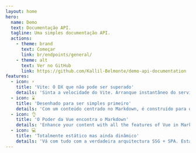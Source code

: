 ```yaml
---
layout: home
hero:
  name: Demo
  text: Documentação API.
  tagline: Uma simples documentação API.
  actions:
    - theme: brand
      text: Começar
      link: br/endpoints/general/
    - theme: alt
      text: Ver no GitHub
      link: https://github.com/Kallil-Belmonte/demo-api-documentation
features:
  - icon: ⚡️
    title: 'Vite: O DX que não pode ser superado'
    details: 'Sinta a velocidade do Vite. Arranque instantâneo do servidor e HMR rápido que se mantém rápido independentemente do tamanho da aplicação.'
  - icon: ⌛
    title: 'Desenhado para ser simples primeiro'
    details: 'Com um conteúdo centrado no Markdown, é construído para o ajudar a concentrar-se na escrita e a ser implantado com uma configuração mínima.'
  - icon: 👌
    title: 'O Poder da Vue encontra o Markdown'
    details: 'Enhance your content with all the features of Vue in Markdown, while being able to customize your site with Vue.'
  - icon: 💻
    title: 'Totalmente estático mas ainda dinâmico'
    details: 'Vá com tudo com a verdadeira arquitectura SSG + SPA. Estático no carregamento da página, mas envolva os utilizadores com 100% de interactividade a partir daí.'
---
```

